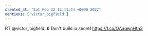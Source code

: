 ```yaml
---
created_at: "Sat Feb 12 12:11:34 +0000 2022"
mentions: ['victor_bigfield']
---
```


RT @victor_bigfield: 🔒 Don't build in secret https://t.co/OAaqwnHtn3